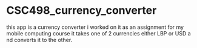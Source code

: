 # CSC498_currency_converter
this app is a currency converter i worked on it as an assignment for my mobile computing course it takes one of 2 currencies either LBP or USD a nd converts it to the other.
